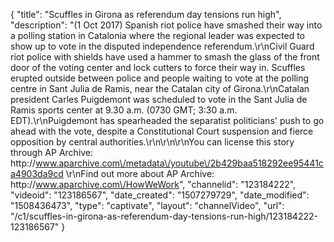 {
    "title": "Scuffles in Girona as referendum day tensions run high",
    "description": "(1 Oct 2017) Spanish riot police have smashed their way into a polling station in Catalonia where the regional leader was expected to show up to vote in the disputed independence referendum.\r\nCivil Guard riot police with shields have used a hammer to smash the glass of the front door of the voting center and lock cutters to force their way in. Scuffles erupted outside between police and people waiting to vote at the polling centre in Sant Julia de Ramis, near the Catalan city of Girona.\r\nCatalan president Carles Puigdemont was scheduled to vote in the Sant Julia de Ramis sports center at 9.30 a.m. (0730 GMT; 3:30 a.m. EDT).\r\nPuigdemont has spearheaded the separatist politicians' push to go ahead with the vote, despite a Constitutional Court suspension and fierce opposition by central authorities.\r\n\r\n\r\nYou can license this story through AP Archive: http:\/\/www.aparchive.com\/metadata\/youtube\/2b429baa518292ee95441ca4903da9cd \r\nFind out more about AP Archive: http:\/\/www.aparchive.com\/HowWeWork",
    "channelid": "123184222",
    "videoid": "123186567",
    "date_created": "1507279729",
    "date_modified": "1508436473",
    "type": "captivate",
    "layout": "channelVideo",
    "url": "\/c1\/scuffles-in-girona-as-referendum-day-tensions-run-high\/123184222-123186567"
}